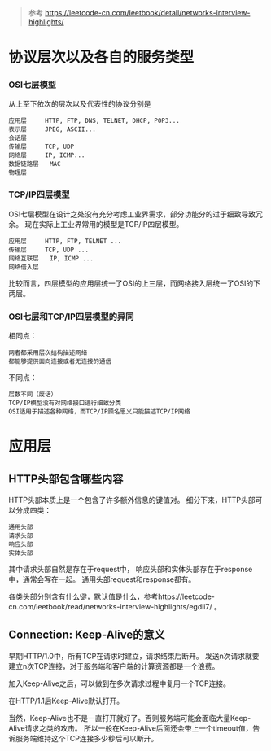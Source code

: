 >参考 https://leetcode-cn.com/leetbook/detail/networks-interview-highlights/


# 协议层次以及各自的服务类型

### OSI七层模型
从上至下依次的层次以及代表性的协议分别是
```text
应用层     HTTP, FTP, DNS, TELNET, DHCP, POP3...
表示层     JPEG, ASCII...
会话层
传输层     TCP, UDP
网络层     IP, ICMP...
数据链路层   MAC
物理层
```

### TCP/IP四层模型
OSI七层模型在设计之处没有充分考虑工业界需求，部分功能分的过于细致导致冗余。
现在实际上工业界常用的模型是TCP/IP四层模型。
```text
应用层     HTTP, FTP, TELNET ...
传输层     TCP, UDP ...
网络互联层   IP, ICMP ...
网络借入层
```
比较而言，四层模型的应用层统一了OSI的上三层，而网络接入层统一了OSI的下两层。

### OSI七层和TCP/IP四层模型的异同
相同点：
```text
两者都采用层次结构描述网络
都能够提供面向连接或者无连接的通信
```
不同点：
```text
层数不同（废话）
TCP/IP模型没有对网络接口进行细致分类
OSI适用于描述各种网络，而TCP/IP顾名思义只能描述TCP/IP网络
```

# 应用层

## HTTP头部包含哪些内容
HTTP头部本质上是一个包含了许多额外信息的键值对。
细分下来，HTTP头部可以分成四类：
```text
通用头部
请求头部
响应头部
实体头部
```
其中请求头部自然是存在于request中，
响应头部和实体头部存在于response中，通常会写在一起。
通用头部request和response都有。

各类头部分别含有什么键，默认值是什么，参考https://leetcode-cn.com/leetbook/read/networks-interview-highlights/egdli7/ 。

## Connection: Keep-Alive的意义
早期HTTP/1.0中，所有TCP在请求时建立，请求结束后断开。
发送n次请求就要建立n次TCP连接，对于服务端和客户端的计算资源都是一个浪费。

加入Keep-Alive之后，可以做到在多次请求过程中复用一个TCP连接。

在HTTP/1.1后Keep-Alive默认打开。

当然，Keep-Alive也不是一直打开就好了。否则服务端可能会面临大量Keep-Alive请求之类的攻击。
所以一般在Keep-Alive后面还会带上一个timeout值，告诉服务端维持这个TCP连接多少秒后可以断开。
